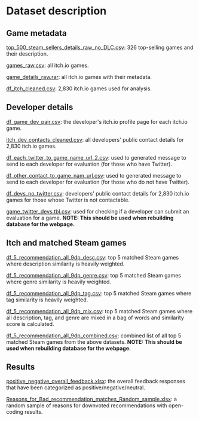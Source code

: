 # Dataset description

## Game metadata

[top_500_steam_sellers_details_raw_no_DLC.csv](./top_500_steam_sellers_details_raw_no_DLC.csv): 326 top-selling games and their description.

[games_raw.csv](./games_raw.csv): all itch.io games.

[game_details_raw.rar](./game_details_raw.rar): all itch.io games with their metadata.

[df_itch_cleaned.csv](./df_itch_cleaned.csv): 2,830 itch.io games used for analysis.


## Developer details

[df_game_dev_pair.csv](./dev_contact/df_game_dev_pair.csv): the developer's itch.io profile page for each itch.io game.

[itch_dev_contacts_cleaned.csv](./dev_contact/itch_dev_contacts_cleaned.csv): all developers' public contact details for 2,830 itch.io games.

[df_each_twitter_to_game_name_url_2.csv](./dev_contact/df_each_twitter_to_game_name_url_2.csv): used to generated message to send to each developer for evaluation (for those who have Twitter).

[df_other_contact_to_game_nam_url.csv](./dev_contact/df_other_contact_to_game_nam_url): used to generated message to send to each developer for evaluation (for those who do not have Twitter).

[df_devs_no_twitter.csv](./dev_contact/df_devs_no_twitter.csv): developers' public contact details for 2,830 itch.io games for those whose Twitter is not contactable.

[game_twitter_devs.tbl.csv](./dev_contact/game_twitter_devs.tbl.csv): used for checking if a developer can submit an evaluation for a game. **NOTE: This should be used when rebuilding database for the webpage.**


## Itch and matched Steam games

[df_5_recommendation_all_9dp_desc.csv](./df_5_recommendation_all_9dp_desc.csv): top 5 matched Steam games where description similarity is heavily weighted.

[df_5_recommendation_all_9dp_genre.csv](./df_5_recommendation_all_9dp_genre.csv): top 5 matched Steam games where genre similarity is heavily weighted.

[df_5_recommendation_all_9dp_tag.csv](./df_5_recommendation_all_9dp_tag.csv): top 5 matched Steam games where tag similarity is heavily weighted.

[df_5_recommendation_all_9dp_mix.csv](./df_5_recommendation_all_9dp_mix.csv): top 5 matched Steam games where all description, tag, and genre are mixed in a bag of words and similarity score is calculated.

[df_5_recommendation_all_9dp_combined.csv](./df_5_recommendation_all_9dp_combined.csv): combined list of all top 5 matched Steam games from the above datasets. **NOTE: This should be used when rebuilding database for the webpage.**


## Results

[positive_negative_overall_feedback.xlsx](./results/positive_negative_overall_feedback.xlsx): the overall feedback responses that have been categorized as positive/negative/neutral.

[Reasons_for_Bad_recommendation_matches_Random_sample.xlsx](./results/Reasons_for_Bad_recommendation_matches_Random_sample.xlsx): a random sample of reasons for downvoted recommendations with open-coding results.

